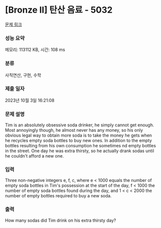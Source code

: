 # [Bronze II] 탄산 음료 - 5032 

[문제 링크](https://www.acmicpc.net/problem/5032) 

### 성능 요약

메모리: 113112 KB, 시간: 108 ms

### 분류

사칙연산, 구현, 수학

### 제출 일자

2023년 10월 3일 16:21:08

### 문제 설명

<p>Tim is an absolutely obsessive soda drinker, he simply cannot get enough. Most annoyingly though, he almost never has any money, so his only obvious legal way to obtain more soda is to take the money he gets when he recycles empty soda bottles to buy new ones. In addition to the empty bottles resulting from his own consumption he sometimes nd empty bottles in the street. One day he was extra thirsty, so he actually drank sodas until he couldn't afford a new one.</p>

### 입력 

 <p>Three non-negative integers e, f, c, where e < 1000 equals the number of empty soda bottles in Tim's possession at the start of the day, f < 1000 the number of empty soda bottles found during the day, and 1 < c < 2000 the number of empty bottles required to buy a new soda.</p>

### 출력 

 <p>How many sodas did Tim drink on his extra thirsty day?</p>

